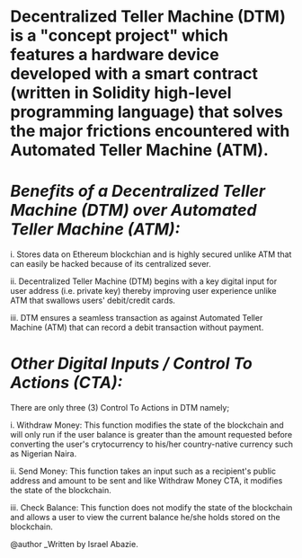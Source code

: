# Decentralized Teller Machine (DTM) is a "concept project" which features a hardware device developed with a smart contract (written in Solidity high-level programming language) that solves the major frictions encountered with Automated Teller Machine (ATM).



# _Benefits of a Decentralized Teller Machine (DTM) over Automated Teller Machine (ATM):_

i. Stores data on Ethereum blockchian and is highly secured unlike ATM that can easily be hacked because of its centralized sever.

ii. Decentralized Teller Machine (DTM) begins with a key digital input for user address (i.e. private key) thereby improving user experience unlike ATM that swallows users' debit/credit cards.

iii. DTM ensures a seamless transaction as against Automated Teller Machine (ATM) that can record a debit transaction without payment.



# _Other Digital Inputs / Control To Actions (CTA):_
There are only three (3) Control To Actions in DTM namely;

i. Withdraw Money: This function modifies the state of the blockchain and will only run if the user balance is greater than the amount requested before converting the user's crytocurrency to his/her country-native currency such as Nigerian Naira.

ii. Send Money: This function takes an input such as a recipient's public address and amount to be sent and like Withdraw Money CTA, it modifies the state of the blockchain.

iii. Check Balance: This function does not modify the state of the blockchain and allows a user to view the current balance he/she holds stored on the blockchain. 




@author _Written by Israel Abazie.
